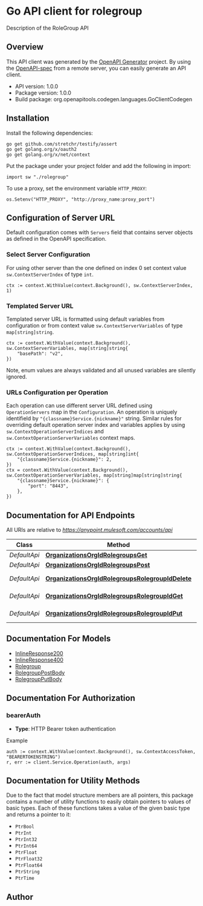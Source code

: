 # Go API client for rolegroup

Description of the RoleGroup API

## Overview
This API client was generated by the [OpenAPI Generator](https://openapi-generator.tech) project.  By using the [OpenAPI-spec](https://www.openapis.org/) from a remote server, you can easily generate an API client.

- API version: 1.0.0
- Package version: 1.0.0
- Build package: org.openapitools.codegen.languages.GoClientCodegen

## Installation

Install the following dependencies:

```shell
go get github.com/stretchr/testify/assert
go get golang.org/x/oauth2
go get golang.org/x/net/context
```

Put the package under your project folder and add the following in import:

```golang
import sw "./rolegroup"
```

To use a proxy, set the environment variable `HTTP_PROXY`:

```golang
os.Setenv("HTTP_PROXY", "http://proxy_name:proxy_port")
```

## Configuration of Server URL

Default configuration comes with `Servers` field that contains server objects as defined in the OpenAPI specification.

### Select Server Configuration

For using other server than the one defined on index 0 set context value `sw.ContextServerIndex` of type `int`.

```golang
ctx := context.WithValue(context.Background(), sw.ContextServerIndex, 1)
```

### Templated Server URL

Templated server URL is formatted using default variables from configuration or from context value `sw.ContextServerVariables` of type `map[string]string`.

```golang
ctx := context.WithValue(context.Background(), sw.ContextServerVariables, map[string]string{
	"basePath": "v2",
})
```

Note, enum values are always validated and all unused variables are silently ignored.

### URLs Configuration per Operation

Each operation can use different server URL defined using `OperationServers` map in the `Configuration`.
An operation is uniquely identifield by `"{classname}Service.{nickname}"` string.
Similar rules for overriding default operation server index and variables applies by using `sw.ContextOperationServerIndices` and `sw.ContextOperationServerVariables` context maps.

```
ctx := context.WithValue(context.Background(), sw.ContextOperationServerIndices, map[string]int{
	"{classname}Service.{nickname}": 2,
})
ctx = context.WithValue(context.Background(), sw.ContextOperationServerVariables, map[string]map[string]string{
	"{classname}Service.{nickname}": {
		"port": "8443",
	},
})
```

## Documentation for API Endpoints

All URIs are relative to *https://anypoint.mulesoft.com/accounts/api*

Class | Method | HTTP request | Description
------------ | ------------- | ------------- | -------------
*DefaultApi* | [**OrganizationsOrgIdRolegroupsGet**](docs/DefaultApi.md#organizationsorgidrolegroupsget) | **Get** /organizations/{orgId}/rolegroups | 
*DefaultApi* | [**OrganizationsOrgIdRolegroupsPost**](docs/DefaultApi.md#organizationsorgidrolegroupspost) | **Post** /organizations/{orgId}/rolegroups | 
*DefaultApi* | [**OrganizationsOrgIdRolegroupsRolegroupIdDelete**](docs/DefaultApi.md#organizationsorgidrolegroupsrolegroupiddelete) | **Delete** /organizations/{orgId}/rolegroups/{rolegroupId} | 
*DefaultApi* | [**OrganizationsOrgIdRolegroupsRolegroupIdGet**](docs/DefaultApi.md#organizationsorgidrolegroupsrolegroupidget) | **Get** /organizations/{orgId}/rolegroups/{rolegroupId} | 
*DefaultApi* | [**OrganizationsOrgIdRolegroupsRolegroupIdPut**](docs/DefaultApi.md#organizationsorgidrolegroupsrolegroupidput) | **Put** /organizations/{orgId}/rolegroups/{rolegroupId} | 


## Documentation For Models

 - [InlineResponse200](docs/InlineResponse200.md)
 - [InlineResponse400](docs/InlineResponse400.md)
 - [Rolegroup](docs/Rolegroup.md)
 - [RolegroupPostBody](docs/RolegroupPostBody.md)
 - [RolegroupPutBody](docs/RolegroupPutBody.md)


## Documentation For Authorization



### bearerAuth

- **Type**: HTTP Bearer token authentication

Example

```golang
auth := context.WithValue(context.Background(), sw.ContextAccessToken, "BEARERTOKENSTRING")
r, err := client.Service.Operation(auth, args)
```


## Documentation for Utility Methods

Due to the fact that model structure members are all pointers, this package contains
a number of utility functions to easily obtain pointers to values of basic types.
Each of these functions takes a value of the given basic type and returns a pointer to it:

* `PtrBool`
* `PtrInt`
* `PtrInt32`
* `PtrInt64`
* `PtrFloat`
* `PtrFloat32`
* `PtrFloat64`
* `PtrString`
* `PtrTime`

## Author



